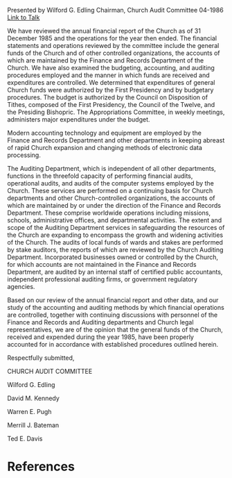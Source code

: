 Presented by Wilford G. Edling
Chairman, Church Audit Committee
04-1986
[Link to Talk](https://www.churchofjesuschrist.org/study/general-conference/1986/04/the-church-audit-committee-report?lang=eng)

We have reviewed the annual financial report of the Church as of 31 December 1985 and the operations for the year then ended. The financial statements and operations reviewed by the committee include the general funds of the Church and of other controlled organizations, the accounts of which are maintained by the Finance and Records Department of the Church. We have also examined the budgeting, accounting, and auditing procedures employed and the manner in which funds are received and expenditures are controlled. We determined that expenditures of general Church funds were authorized by the First Presidency and by budgetary procedures. The budget is authorized by the Council on Disposition of Tithes, composed of the First Presidency, the Council of the Twelve, and the Presiding Bishopric. The Appropriations Committee, in weekly meetings, administers major expenditures under the budget.

Modern accounting technology and equipment are employed by the Finance and Records Department and other departments in keeping abreast of rapid Church expansion and changing methods of electronic data processing.

The Auditing Department, which is independent of all other departments, functions in the threefold capacity of performing financial audits, operational audits, and audits of the computer systems employed by the Church. These services are performed on a continuing basis for Church departments and other Church-controlled organizations, the accounts of which are maintained by or under the direction of the Finance and Records Department. These comprise worldwide operations including missions, schools, administrative offices, and departmental activities. The extent and scope of the Auditing Department services in safeguarding the resources of the Church are expanding to encompass the growth and widening activities of the Church. The audits of local funds of wards and stakes are performed by stake auditors, the reports of which are reviewed by the Church Auditing Department. Incorporated businesses owned or controlled by the Church, for which accounts are not maintained in the Finance and Records Department, are audited by an internal staff of certified public accountants, independent professional auditing firms, or government regulatory agencies.

Based on our review of the annual financial report and other data, and our study of the accounting and auditing methods by which financial operations are controlled, together with continuing discussions with personnel of the Finance and Records and Auditing departments and Church legal representatives, we are of the opinion that the general funds of the Church, received and expended during the year 1985, have been properly accounted for in accordance with established procedures outlined herein.



Respectfully submitted,

CHURCH AUDIT COMMITTEE

Wilford G. Edling

David M. Kennedy

Warren E. Pugh

Merrill J. Bateman

Ted E. Davis

# References
